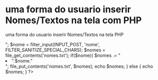 # uma forma do usuario inserir Nomes/Textos na tela com PHP
 uma forma do usuario inserir Nomes/Textos na tela PHP

<?php 
echo "<pre>";

  $nome = filter_input(INPUT_POST, 'nome', FILTER_SANITIZE_SPECIAL_CHARS);
  $nomes = file_get_contents('nomes.txt');
  
  if($nome){
  $nomes .= "<li>".$nome."</li>";
  file_put_contents('nomes.txt', $nomes);
  echo $nomes;
  } else {
      echo $nomes;
  }


?>
